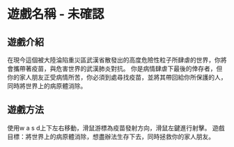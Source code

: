 # 遊戲名稱 - 未確認
## 遊戲介紹
在現今這個被大陸淪陷重災區武漢省散發出的高度危險性粒子所肆虐的世界，你將會攜帶著疫苗，與危害世界的武漢肺炎對抗。
你是病情肆虐下最後的倖存者，但你的家人朋友正受病情所苦，你必須到處尋找疫苗，並將其帶回給你所保護的人，同時將世界上的病原體消除。
## 遊戲方法
使用w a s d上下左右移動，滑鼠游標為疫苗發射方向，滑鼠左鍵進行射擊。
遊戲目標：將世界上的病原體消除，想盡辦法生存下去，同時拯救你的家人朋友。
